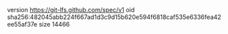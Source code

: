 version https://git-lfs.github.com/spec/v1
oid sha256:482045abb224f667ad1d3c9d15b620e594f6818caf535e6336fea42ee55af37e
size 14466
